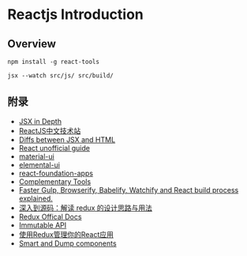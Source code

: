 # Reactjs Introduction


## Overview

```
npm install -g react-tools
```

```
jsx --watch src/js/ src/build/
```

## 附录
- [JSX in Depth](https://facebook.github.io/react/docs/jsx-in-depth.html)
- [ReactJS中文技术站](http://www.reactjs-china.com/)
- [Diffs between JSX and HTML](https://facebook.github.io/react/docs/jsx-gotchas.html)
- [React unofficial guide](http://ricostacruz.com/cheatsheets/react.html)
- [material-ui](http://material-ui.com/)
- [elemental-ui](http://elemental-ui.com/)
- [react-foundation-apps](http://webrafter.com/opensource/react-foundation-apps/install)
- [Complementary Tools](https://github.com/facebook/react/wiki/Complementary-Tools)
- [Faster Gulp, Browserify, Babelify, Watchify and React build process explained.](http://mikevalstar.com/post/fast-gulp-browserify-babelify-watchify-react-build/)
- [深入到源码：解读 redux 的设计思路与用法 ](http://div.io/topic/1309)
- [Redux Offical Docs](http://rackt.org/redux/index.html)
- [Immutable API](https://facebook.github.io/immutable-js/)
- [使用Redux管理你的React应用](http://www.cnblogs.com/Leo_wl/p/4780750.html)
- [Smart and Dump components](https://medium.com/@dan_abramov/smart-and-dumb-components-7ca2f9a7c7d0#.cvcv8xvgv)